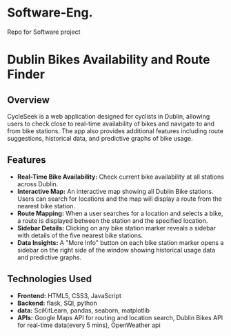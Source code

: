 # Software-Eng.
Repo for Software project
# Dublin Bikes Availability and Route Finder

## Overview
CycleSeek is a web application designed for cyclists in Dublin, allowing users to check close to real-time availability of bikes and navigate to and from bike stations. The app also provides additional features including route suggestions, historical data, and predictive graphs of bike usage.

## Features
- **Real-Time Bike Availability:** Check current bike availability at all stations across Dublin.
- **Interactive Map:** An interactive map showing all Dublin Bike stations. Users can search for locations and the map will display a route from the nearest bike station.
- **Route Mapping:** When a user searches for a location and selects a bike, a route is displayed between the station and the specified location.
- **Sidebar Details:** Clicking on any bike station marker reveals a sidebar with details of the five nearest bike stations.
- **Data Insights:** A "More Info" button on each bike station marker opens a sidebar on the right side of the window showing historical usage data and predictive graphs.

## Technologies Used
- **Frontend:** HTML5, CSS3, JavaScript 
- **Backend:** flask, SQl, python
- **data:** SciKitLearn, pandas, seaborn, matplotlib
- **APIs:** Google Maps API for routing and location search, Dublin Bikes API for real-time data(every 5 mins), OpenWeather api



